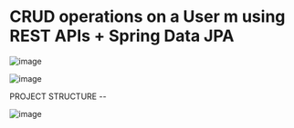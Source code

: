 # CRUD operations on a User m using REST APIs + Spring Data JPA

![image](https://user-images.githubusercontent.com/32836978/125239781-caffc200-e306-11eb-89b0-85ac510f9ecc.png)

![image](https://user-images.githubusercontent.com/32836978/125240315-96403a80-e307-11eb-8d8f-7e9bf3e883d4.png)

PROJECT STRUCTURE --

![image](https://user-images.githubusercontent.com/32836978/125240468-c556ac00-e307-11eb-948d-2cd866de6c0c.png)


